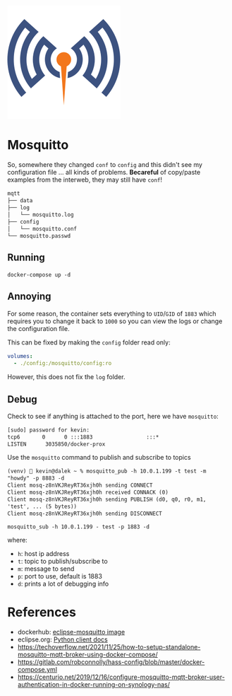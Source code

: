 ![Mosquitto Logo](https://raw.githubusercontent.com/docker-library/docs/757578e3a44e5460a8a11d32a81776f8b74231a9/eclipse-mosquitto/logo.png)

# Mosquitto

So, somewhere they changed `conf` to `config` and this didn't see my configuration
file ... all kinds of problems. **Becareful** of copy/paste examples from the
interweb, they may still have `conf`!

```
mqtt
├── data
├── log
│   └── mosquitto.log
├── config
│   └── mosquitto.conf
└── mosquitto.passwd
```

## Running

```
docker-compose up -d
```

## Annoying

For some reason, the container sets everything to `UID`/`GID` of `1883` which
requires you to change it back to `1000` so you can view the logs or change the
configuration file.

This can be fixed by making the `config` folder read only:

```yaml
volumes:
  - ./config:/mosquitto/config:ro
```

However, this does not fix the `log` folder.

## Debug

Check to see if anything is attached to the port, here we have `mosquitto`:

```
[sudo] password for kevin:
tcp6       0      0 :::1883                 :::*                    LISTEN      3035850/docker-prox
```

Use the `mosquitto` command to publish and subscribe to topics

```
(venv) 🐧 kevin@dalek ~ % mosquitto_pub -h 10.0.1.199 -t test -m "howdy" -p 8883 -d
Client mosq-z8nVKJReyRT36xjh0h sending CONNECT
Client mosq-z8nVKJReyRT36xjh0h received CONNACK (0)
Client mosq-z8nVKJReyRT36xjh0h sending PUBLISH (d0, q0, r0, m1, 'test', ... (5 bytes))
Client mosq-z8nVKJReyRT36xjh0h sending DISCONNECT
```

```
mosquitto_sub -h 10.0.1.199 - test -p 1883 -d
```

where:

- `h`: host ip address
- `t`: topic to publish/subscribe to
- `m`: message to send
- `p`: port to use, default is 1883
- `d`: prints a lot of debugging info

# References

- dockerhub: [eclipse-mosquitto image](https://hub.docker.com/_/eclipse-mosquitto)
- eclipse.org: [Python client docs](https://www.eclipse.org/paho/index.php?page=clients/python/docs/index.php)
- https://techoverflow.net/2021/11/25/how-to-setup-standalone-mosquitto-mqtt-broker-using-docker-compose/
- https://gitlab.com/robconnolly/hass-config/blob/master/docker-compose.yml
- https://centurio.net/2019/12/16/configure-mosquitto-mqtt-broker-user-authentication-in-docker-running-on-synology-nas/

